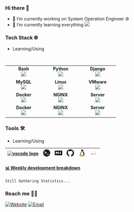 ### Hi there 👋

<!--
**ECarry/ecarry** is a ✨ _special_ ✨ repository because its `README.md` (this file) appears on your GitHub profile.

Here are some ideas to get you started:

- 🔭 I’m currently working on Service Operation and maintenance
- 🌱 I’m currently learning python,linux
- 👯 I’m looking to collaborate on ...
- 🤔 I’m looking for help with ...
- 💬 Ask me about ...
- 📫 How to reach me: ...
- 😄 Pronouns: ...
- ⚡ Fun fact: ...

-->

- 🔭 I’m currently working on System Operation Engineer ⚙️
- 🌱 I’m currently learning everything <img src="https://media.giphy.com/media/WUlplcMpOCEmTGBtBW/giphy.gif" width="30">


### Tech Stack 🌐
- Learning/Using

<br>
<table>
<tbody>
 <tr>
<td align="center" width="20%">
<span><b><center>Bash</center></b></span> 
<img height=60px src="https://img.icons8.com/clouds/60/000000/console.png"> 
</td>

<td align="center" width="20%">
<span><b><center>Python</center></b></span> 
<img height=60px src="https://img.icons8.com/dusk/60/000000/python.png"> 
</td>

<td align="center" width="20%">
<span><b><center>Django</center></b></span> 
<img height=60px src="https://img.icons8.com/color/60/000000/django.png"> 
</td>
</tr>

<tr>
<td align="center" width="20%">
<span><b><center>MySQL</center></b></span> 
<img height=60px src="https://img.icons8.com/ios/60/000000/mysql-logo.png"> 
</td>

<td align="center" width="20%">
<span><b><center>Linux</center></b></span> 
<img height=60px src="https://img.icons8.com/dusk/64/000000/linux.png"> 
</td>

<td align="center" width="20%">
<span><b><center>VMware</center></b></span> 
<img height=60px src="https://img.icons8.com/color/60/000000/vmware.png"> 
</td>
</tr>

<tr>
<td align="center" width="20%">
<span><b><center>Docker</center></b></span> 
<img height=60px src="https://img.icons8.com/dusk/60/000000/docker.png"> 
</td>

<td align="center" width="20%">
<span><b><center>NGINX</center></b></span> 
<img height=60px src="https://img.icons8.com/color/60/000000/nginx.png"> 
</td>

<td align="center" width="20%">
<span><b><center>Server</center></b></span> 
<img height=60px src="https://img.icons8.com/color/60/000000/server.png"> 
</td>
</tr>

<tr>
<td align="center" width="20%">
<span><b><center>Docker</center></b></span> 
<img height=60px src="https://img.icons8.com/dusk/60/000000/docker.png"> 
</td>

<td align="center" width="20%">
<span><b><center>NGINX</center></b></span> 
<img height=60px src="https://img.icons8.com/color/60/000000/nginx.png"> 
</td>

<td align="center" width="20%">
<span><b><center>Server</center></b></span> 
<img height=60px src="https://img.icons8.com/color/60/000000/server.png"> 
</td>
</tr>

</tbody>
</table>

<!--
|[<img src="https://raw.githubusercontent.com/github/explore/80688e429a7d4ef2fca1e82350fe8e3517d3494d/topics/python/python.png" alt="python logo" width="24">](https://www.python.org/) |<img src="https://raw.githubusercontent.com/github/explore/80688e429a7d4ef2fca1e82350fe8e3517d3494d/topics/django/django.png" alt="django logo" width="24">|[<img src="https://raw.githubusercontent.com/github/explore/80688e429a7d4ef2fca1e82350fe8e3517d3494d/topics/bash/bash.png" alt="bash logo" width="24">](https://www.gnu.org/software/bash/) |
|---|---|---|
-->

### Tools 🛠️
- Learning/Using

|[<img src="https://raw.githubusercontent.com/Delta456/Delta456/master/img/vscode.png" alt="vscode logo" width="24">](https://code.visualstudio.com/) |<img src="https://raw.githubusercontent.com/github/explore/80688e429a7d4ef2fca1e82350fe8e3517d3494d/topics/terminal/terminal.png" alt="terminal logo" width="24"> |<img src="https://raw.githubusercontent.com/github/explore/80688e429a7d4ef2fca1e82350fe8e3517d3494d/topics/markdown/markdown.png" alt="terminal logo" width="24">|<img src="https://raw.githubusercontent.com/github/explore/89bdd9644f44d1b12180fd512b95574fe4c54617/topics/github-api/github-api.png" alt="terminal logo" width="24">|<img src="https://raw.githubusercontent.com/github/explore/80688e429a7d4ef2fca1e82350fe8e3517d3494d/topics/linux/linux.png" alt="terminal logo" width="24">|<img src="https://raw.githubusercontent.com/github/explore/80688e429a7d4ef2fca1e82350fe8e3517d3494d/topics/mysql/mysql.png" alt="terminal logo" width="24">
|---|---|---|---|---|---|

<!-- waka-box start -->
#### <a href="https://gist.github.com/4c6432f21fbb2ccce51dcbffb5abe149" target="_blank">📊 Weekly development breakdown</a>
```text
Still Gathering Statistics...
```
<!-- Powered by https://github.com/YouEclipse/waka-box-go . -->
<!-- waka-box end -->

### Reach me 🤝🏻 
<a href="https://ecarry.cc/"><img alt="Website" src="https://img.shields.io/badge/Website-ecarry.cc-blue?style=flat-square&logo=google-chrome"></a>
<a href="mailto:lianshiliang93@gmail.com"><img alt="Email" src="https://img.shields.io/badge/Email-lianshiliang93@gmail.com-blue?style=flat-square&logo=gmail"></a>
